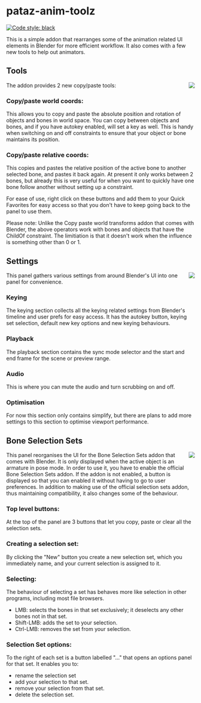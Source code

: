 # pataz-anim-toolz
[![Code style: black](https://img.shields.io/badge/code%20style-black-000000.svg)](https://github.com/psf/black)

This is a simple addon that rearranges some of the animation related UI elements in Blender for more efficient workflow. 
It also comes with a few new tools to help out animators.

## Tools

The addon provides 2 new copy/paste tools:
<img align="right" src="https://user-images.githubusercontent.com/88658022/182589587-592f3666-3839-40b1-b098-eb5449bbdbe8.jpg">

### Copy/paste world coords:
This allows you to copy and paste the absolute position and rotation of objects and bones in world space.
You can copy between objects and bones, and if you have autokey enabled, will set a key as well.
This is handy when switching on and off constraints to ensure that your object or bone maintains its position.

### Copy/paste relative coords:
This copies and pastes the relative position of the active bone to another selected bone, and pastes it back again.
At present it only works between 2 bones, but already this is very useful for when you want to quickly have one bone follow another without setting up a constraint.

For ease of use, right click on these buttons and add them to your Quick Favorites for easy access so that you don't have to keep going back to the panel to use them.

Please note: Unlike the Copy paste world transforms addon that comes with Blender, the above operators work with bones and objects that have the ChildOf constraint. The limitiation is that it doesn't work when the influence is something other than 0 or 1.

## Settings
<img align="right" src="https://user-images.githubusercontent.com/88658022/182589564-ef5db402-144b-4cea-84ce-05a07d109b34.jpg">

This panel gathers various settings from around Blender's UI into one panel for convenience. 

### Keying
The keying section collects all the keying related settings from Blender's timeline and user prefs for easy access.
It has the autokey button, keying set selection, default new key options and new keying behaviours.

### Playback
The playback section contains the sync mode selector and the start and end frame for the scene or preview range.

### Audio
This is where you can mute the audio and turn scrubbing on and off.

### Optimisation

For now this section only contains simplify, but there are plans to add more settings to this section to optimise viewport performance.

## Bone Selection Sets
<img align="right" src="https://user-images.githubusercontent.com/88658022/182589499-d6837421-18f0-42e3-ac29-5ce0475d5e6e.jpg">

This panel reorganises the UI for the Bone Selection Sets addon that comes with Blender. 
It is only displayed when the active object is an armature in pose mode.
In order to use it, you have to enable the official Bone Selection Sets addon. If the addon is not enabled, a button is displayed so that you can enabled it without having to go to user preferences.
In addition to making use of the official selection sets addon, thus maintaining compatibility, it also changes some of the behaviour.

### Top level buttons:
At the top of the panel are 3 buttons that let you copy, paste or clear all the selection sets.

### Creating a selection set:
By clicking the "New" button you create a new selection set, which you immediately name, and your current selection is assigned to it.

### Selecting:
The behaviour of selecting a set has behaves more like selection in other programs, including most file browsers.
- LMB: selects the bones in that set exclusively; it deselects any other bones not in that set.
- Shift-LMB: adds the set to your selection.
- Ctrl-LMB: removes the set from your selection.

### Selection Set options:
To the right of each set is a button labelled "..." that opens an options panel for that set. It enables you to:
- rename the selection set
- add your selection to that set.
- remove your selection from that set.
- delete the selection set.
